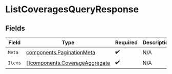 # ListCoveragesQueryResponse


## Fields

| Field                                                                          | Type                                                                           | Required                                                                       | Description                                                                    |
| ------------------------------------------------------------------------------ | ------------------------------------------------------------------------------ | ------------------------------------------------------------------------------ | ------------------------------------------------------------------------------ |
| `Meta`                                                                         | [components.PaginationMeta](../../models/components/paginationmeta.md)         | :heavy_check_mark:                                                             | N/A                                                                            |
| `Items`                                                                        | [][components.CoverageAggregate](../../models/components/coverageaggregate.md) | :heavy_check_mark:                                                             | N/A                                                                            |
